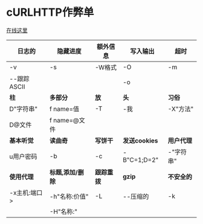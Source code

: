 
# cURLHTTP作弊单

[在线这里](https://curl.github.io/curl-cheat-sheet/http-sheet.html)

| 日志的             | 隐藏进度         | 额外信息      | 写入输出          | 超时        |
| --------------- | ------------ | --------- | ------------- | --------- |
| -v              | -s           | -W格式      | -O            | -m <secs> |
| --跟踪ASCII<file> |              |           | -o <file>     |           |
| **柱**           | **多部分**      | **放**     | **头**         | **习俗**    |
| D"字符串"          | f name=值     | -T <file> | -我            | -X"方法"    |
| D@文件            | f name=@文件   |           |               |           |
| **基本听觉**        | **读曲奇**      | **写饼干**   | **发送cookies** | **用户代理**  |
| u用户密码           | -b <file>    | -c <file> | -B"C=1;D=2"   | -"字符串"    |
| **使用代理**        | **标题,添加/删除** | **跟踪重拨**  | **gzip**      | **不安全的**  |
| -x主机:端口>        | -h"名称:价值"    | -L        | --压缩的         | -k        |
|                 | -H"名称:"      |           |               |           |
